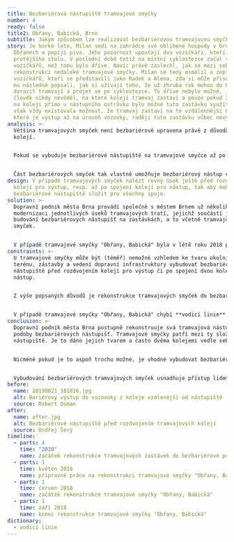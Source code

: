 ```yaml
---
title: Bezbariérová nástupiště tramvajové smyčky
number: 4
ready: false
title2: Obřany, Babická, Brno
subtitle: Jakým způsobem lze realizovat bezbariérovou tramvajovou smyčku?
story: Je horké léto, Milan sedí na zahrádce své oblíbené hospody v brněnských
  Obřanech a popíjí pivo. Jeho pozornost upoutají dva vozíčkáři, kteří sedí u
  protějšího stolu. V poslední době totiž na místní cyklostezce začal vídat více
  vozíčkářů, než tomu bylo dříve. Navíc právě zaslechl, jak se mezi sebou baví o
  rekonstrukci nedaleké tramvajové smyčky. Milan se tedy osmělil a zeptal se
  vozíčkářů, kteří se představili jako Radek a Alena, zda si může přisednout. Ti
  mu následně popsali, jak si užívají toho, že už zhruba rok mohou do Obřan
  dorazit tramvají a projet se po cyklostezce. To dříve nebylo možné, jelikož
  člověk nikdy nevěděl, na které koleji tramvaj zastaví a pouze pokud zastavila
  na koleji přímo u nástupního ostrůvku bylo možné tuto zastávku využít. Jelikož
  však vždy existovala možnost, že tramvaj zastaví na té vzdálennější koleji, ze
  které je výstup až na úroveň vozovky, raději tuto zastávku vůbec nevyužívali.
analysis: >-
  Většina tramvajových smyček není bezbariérově upravena právě z důvodů větvení
  kolejí.


  Pokud se vybuduje bezbariérové nástupiště na tramvajové smyčce až po rozdvojení kolejí (v případě výstupu) nebo před spojením kolejí (v případě nástupu), slouží zpravidla pouze pro jednu kolej.


  Část bezbariérových smyček tak vlastně umožňuje bezbariérový nástup či výstup pouze z jedné koleje.
design: V případě tramvajových smyček nalézt rovný úsek ještě před rozdvojením
  kolejí pro výstup, resp. až po spojení kolejí pro nástup, tak aby mohlo nové
  bezbariérové nástupiště složit pro všechny spoje.
solution: >-
  Dopravní podnik města Brna provádí společně s městem Brnem už několik let
  modernizaci jednotlivých úseků tramvajových tratí, jejichž součástí je také
  budování bezbariérových nástupišť na zastávkách, a to včetně tramvajových
  smyček.


  V případě tramvajové smyčky "Obřany, Babická" byla v létě roku 2018 provedena rekonstrukce, která umožnila vybudování dvou bezbariérových nástupišť (pro výstup a nástup). Jedná se o nástupiště s nájezdovými rampami, kdy výška nástupní hrany odpovídá normě a vysunutá plošina z tramvaje má předepsaný sklon. Důležitost této rekonstrukce spočívá v tom, že se jedná také o jednu z prvních tramvajových smyček, kde se podařilo vybudovat bezbariérové nástupiště pro výstup v místě před rozdvojením kolejí, resp. bezbariérové nástupiště pro nástup v místě po spojení dvou kolejí. Toto řešení umožňuje využití bezbariérových nástupišť pro všechny spoje, které do smyčky přijíždějí, resp. z ní vyjíždějí (toto například neumožňuje řešení u smyček „Bystrc, Ečerova“ či „Lesná, Čertova rokle“, kde tak v bezbariérovém režimu funguje pouze pravá kolej).
constraints: >-
  U tramvajové smyčky může být (téměř) nemožné vzhledem ke tvaru okolního
  terénu, zástavby a vedení dopravní infrastruktury vybudovat bezbariérová
  nástupiště před rozdvojením kolejí pro výstup či po spojení dvou kolejí pro
  nástup. 


  Z výše popsaných důvodů je rekonstrukce tramvajových smyček do bezbariérové podoby mnohdy finančně nákladnější oproti „klasickým“ tramvajovým zastávkám.


  V případě tramvajové smyčky "Obřany, Babická" chybí **vodicí linie** podél nástupiště (to znamená chybí obrubník mezi nástupištěm a trávníkem).
conclusion: >-
  Dopravní podnik města Brna postupně rekonstruuje svá tramvajová nástupiště do
  podoby bezbariérových nástupišť. Tramvajové smyčky patří mezi ty složitější
  nástupiště. Je to dáno jejich tvarem a často dvěma kolejemi vedle sebe.


  Nicméně pokud je to aspoň trochu možné, je vhodné vybudovat bezbariérová nástupiště pro výstup před rozdvojením kolejím a pro nástup po spojení dvou kolejí.


  Vybudování bezbariérových tramvajových smyček usnadňuje přístup lidem s pohybovými omezeními, ale i rodinám s dětmi do přírody v zázemí měst.
before:
  name: 20190821_181816.jpg
  alt: Bariérový výstup do vozovoky z koleje vzálenější od nástupiště
  source: Robert Osman
after:
  name: after.jpg
  alt: Bezbariérové nástupiště před rozdvojením tramvajových kolejí
  source: Ondřej Šerý
timeline:
  - parts: 4
    time: "2010"
    name: začátek rekonstrukce tramvajových zastávek do bezbariérové podoby
  - parts: 1
    time: květen 2018
    name: přípravné práce na rekonstrukci tramvajové smyčky "Obřany, Babická"
  - parts: 1
    time: červen 2018
    name: začátek rekonstrukce tramvajové smyčky "Obřany, Babická"
  - parts: 1
    time: září 2018
    name: konec rekonstrukce tramvajové smyčky "Obřany, Babická"
dictionary:
  - vodicí linie
---
```

